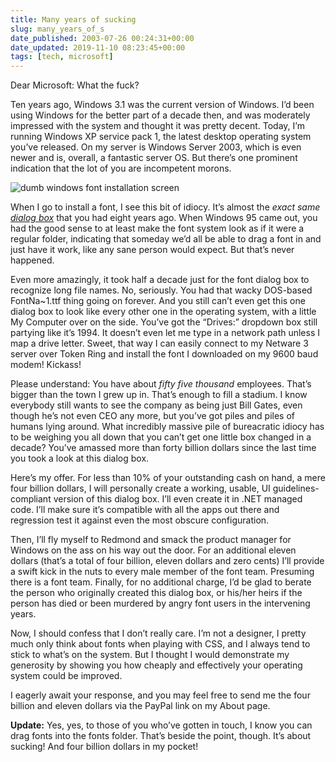 ```yaml
---
title: Many years of sucking
slug: many_years_of_s
date_published: 2003-07-26 00:24:31+00:00
date_updated: 2019-11-10 08:23:45+00:00
tags: [tech, microsoft]
---
```

Dear Microsoft: What the fuck?

Ten years ago, Windows 3.1 was the current version of Windows. I’d been using Windows for the better part of a decade then, and was moderately impressed with the system and thought it was pretty decent. Today, I’m running Windows XP service pack 1, the latest desktop operating system you’ve released. On my server is Windows Server 2003, which is even newer and is, overall, a fantastic server OS. But there’s one prominent indication that the lot of you are incompetent morons.

![dumb windows font installation screen](https://cdn.glitch.global/71e5579f-aba0-499a-b200-01549a2a80ce/fontbox.png?v=1730092134428)

When I go to install a font, I see this bit of idiocy. It’s almost the *exact same [dialog box](http://www.microsoft.com/typography/ttfinst/ttfinst.htm)* that you had eight years ago. When Windows 95 came out, you had the good sense to at least make the font system look as if it were a regular folder, indicating that someday we’d all be able to drag a font in and just have it work, like any sane person would expect. But that’s never happened.

Even more amazingly, it took half a decade just for the font dialog box to recognize long file names. No, seriously. You had that wacky DOS-based FontNa~1.ttf thing going on forever. And you still can’t even get this one dialog box to look like every other one in the operating system, with a little My Computer over on the side. You’ve got the “Drives:” dropdown box still partying like it’s 1994. It doesn’t even let me type in a network path unless I map a drive letter. Sweet, that way I can easily connect to my Netware 3 server over Token Ring and install the font I downloaded on my 9600 baud modem! Kickass!

Please understand: You have about *fifty five thousand* employees. That’s bigger than the town I grew up in. That’s enough to fill a stadium. I know everybody still wants to see the company as being just Bill Gates, even though he’s not even CEO any more, but you’ve got piles and piles of humans lying around. What incredibly massive pile of bureacratic idiocy has to be weighing you all down that you can’t get one little box changed in a decade? You’ve amassed more than forty billion dollars since the last time you took a look at this dialog box.

Here’s my offer. For less than 10% of your outstanding cash on hand, a mere four billion dollars, I will personally create a working, usable, UI guidelines-compliant version of this dialog box. I’ll even create it in .NET managed code. I’ll make sure it’s compatible with all the apps out there and regression test it against even the most obscure configuration.

Then, I’ll fly myself to Redmond and smack the product manager for Windows on the ass on his way out the door. For an additional eleven dollars (that’s a total of four billion, eleven dollars and zero cents) I’ll provide a swift kick in the nuts to every male member of the font team. Presuming there is a font team. Finally, for no additional charge, I’d be glad to berate the person who originally created this dialog box, or his/her heirs if the person has died or been murdered by angry font users in the intervening years.

Now, I should confess that I don’t really care. I’m not a designer, I pretty much only think about fonts when playing with CSS, and I always tend to stick to what’s on the system. But I thought I would demonstrate my generosity by showing you how cheaply and effectively your operating system could be improved.

I eagerly await your response, and you may feel free to send me the four billion and eleven dollars via the PayPal link on my About page.

**Update:** Yes, yes, to those of you who’ve gotten in touch, I know you can drag fonts into the fonts folder. That’s beside the point, though. It’s about sucking! And four billion dollars in my pocket!
